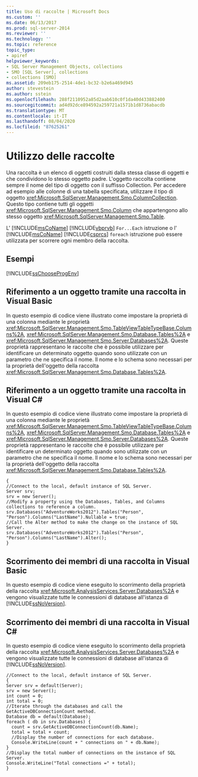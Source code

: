 ```yaml
---
title: Uso di raccolte | Microsoft Docs
ms.custom: ''
ms.date: 06/13/2017
ms.prod: sql-server-2014
ms.reviewer: ''
ms.technology: ''
ms.topic: reference
topic_type:
- apiref
helpviewer_keywords:
- SQL Server Management Objects, collections
- SMO [SQL Server], collections
- collections [SMO]
ms.assetid: 209eb175-2514-4de1-bc32-b2e6a469d945
author: stevestein
ms.author: sstein
ms.openlocfilehash: 288f2110952a85d2aab610c0f1da40d433882400
ms.sourcegitcommit: ad4d92dce894592a259721a1571b1d8736abacdb
ms.translationtype: MT
ms.contentlocale: it-IT
ms.lasthandoff: 08/04/2020
ms.locfileid: "87625261"
---
```

# <a name="using-collections"></a>Utilizzo delle raccolte
  Una raccolta è un elenco di oggetti costruiti dalla stessa classe di oggetti e che condividono lo stesso oggetto padre. L'oggetto raccolta contiene sempre il nome del tipo di oggetto con il suffisso Collection. Per accedere ad esempio alle colonne di una tabella specificata, utilizzare il tipo di oggetto <xref:Microsoft.SqlServer.Management.Smo.ColumnCollection>. Questo tipo contiene tutti gli oggetti <xref:Microsoft.SqlServer.Management.Smo.Column> che appartengono allo stesso oggetto <xref:Microsoft.SqlServer.Management.Smo.Table>.  
  
 L' [!INCLUDE[msCoName](../../../includes/msconame-md.md)] [!INCLUDE[vbprvb](../../../includes/vbprvb-md.md)] `For...Each` istruzione o l' [!INCLUDE[msCoName](../../../includes/msconame-md.md)] [!INCLUDE[csprcs](../../../includes/csprcs-md.md)] `foreach` istruzione può essere utilizzata per scorrere ogni membro della raccolta.  
  
## <a name="examples"></a>Esempi  
 [!INCLUDE[ssChooseProgEnv](../../../includes/sschooseprogenv-md.md)]  
  
## <a name="referencing-an-object-by-using-a-collection-in-visual-basic"></a>Riferimento a un oggetto tramite una raccolta in Visual Basic  
 In questo esempio di codice viene illustrato come impostare la proprietà di una colonna mediante le proprietà <xref:Microsoft.SqlServer.Management.Smo.TableViewTableTypeBase.Columns%2A>, <xref:Microsoft.SqlServer.Management.Smo.Database.Tables%2A> e <xref:Microsoft.SqlServer.Management.Smo.Server.Databases%2A>. Queste proprietà rappresentano le raccolte che è possibile utilizzare per identificare un determinato oggetto quando sono utilizzate con un parametro che ne specifica il nome. Il nome e lo schema sono necessari per la proprietà dell'oggetto della raccolta <xref:Microsoft.SqlServer.Management.Smo.Database.Tables%2A>.  
  
<!-- TODO: review snippet reference  [!CODE [SMO How to#SMO_VBCollections1](SMO How to#SMO_VBCollections1)]  -->  
  
## <a name="referencing-an-object-by-using-a-collection-in-visual-c"></a>Riferimento a un oggetto tramite una raccolta in Visual C#  
 In questo esempio di codice viene illustrato come impostare la proprietà di una colonna mediante le proprietà <xref:Microsoft.SqlServer.Management.Smo.TableViewTableTypeBase.Columns%2A>, <xref:Microsoft.SqlServer.Management.Smo.Database.Tables%2A> e <xref:Microsoft.SqlServer.Management.Smo.Server.Databases%2A>. Queste proprietà rappresentano le raccolte che è possibile utilizzare per identificare un determinato oggetto quando sono utilizzate con un parametro che ne specifica il nome. Il nome e lo schema sono necessari per la proprietà dell'oggetto della raccolta <xref:Microsoft.SqlServer.Management.Smo.Database.Tables%2A>.  
  
```  
{   
//Connect to the local, default instance of SQL Server.   
Server srv;   
srv = new Server();   
//Modify a property using the Databases, Tables, and Columns collections to reference a column.   
srv.Databases("AdventureWorks2012").Tables("Person", "Person").Columns("LastName").Nullable = true;   
//Call the Alter method to make the change on the instance of SQL Server.   
srv.Databases("AdventureWorks2012").Tables("Person", "Person").Columns("LastName").Alter();   
}  
```  
  
## <a name="iterating-through-the-members-of-a-collection-in-visual-basic"></a>Scorrimento dei membri di una raccolta in Visual Basic  
 In questo esempio di codice viene eseguito lo scorrimento della proprietà della raccolta <xref:Microsoft.AnalysisServices.Server.Databases%2A> e vengono visualizzate tutte le connessioni di database all'istanza di [!INCLUDE[ssNoVersion](../../../includes/ssnoversion-md.md)].  
  
<!-- TODO: review snippet reference  [!CODE [SMO How to#SMO_VBCollections2](SMO How to#SMO_VBCollections2)]  -->  
  
## <a name="iterating-through-the-members-of-a-collection-in-visual-c"></a>Scorrimento dei membri di una raccolta in Visual C#  
 In questo esempio di codice viene eseguito lo scorrimento della proprietà della raccolta <xref:Microsoft.AnalysisServices.Server.Databases%2A> e vengono visualizzate tutte le connessioni di database all'istanza di [!INCLUDE[ssNoVersion](../../../includes/ssnoversion-md.md)].  
  
```  
//Connect to the local, default instance of SQL Server.   
{   
Server srv = default(Server);   
srv = new Server();   
int count = 0;   
int total = 0;   
//Iterate through the databases and call the GetActiveDBConnectionCount method.   
Database db = default(Database);   
foreach ( db in srv.Databases) {   
  count = srv.GetActiveDBConnectionCount(db.Name);   
  total = total + count;   
  //Display the number of connections for each database.   
  Console.WriteLine(count + " connections on " + db.Name);   
}   
//Display the total number of connections on the instance of SQL Server.   
Console.WriteLine("Total connections =" + total);   
}   
```  
  
  
